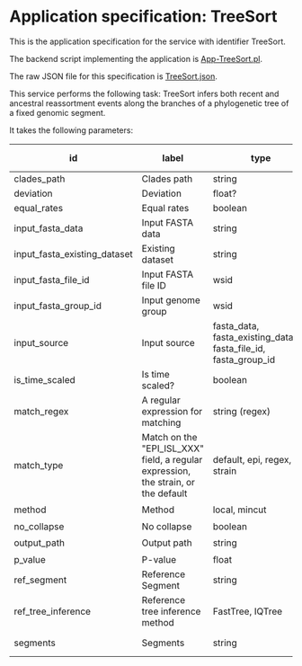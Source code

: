 # Application specification: TreeSort

This is the application specification for the service with identifier TreeSort.

The backend script implementing the application is [App-TreeSort.pl](../service-scripts/App-TreeSort.pl).

The raw JSON file for this specification is [TreeSort.json](TreeSort.json).

This service performs the following task: TreeSort infers both recent and ancestral reassortment events along the branches of a phylogenetic tree of a fixed genomic segment.

It takes the following parameters:

| id | label | type | required | default value |
| -- | ----- | ---- | :------: | ------------  |
| clades_path | Clades path | string | ??? | |
| deviation | Deviation | float? | | 2 |
| equal_rates | Equal rates | boolean | | |
| input_fasta_data | Input FASTA data | string | | |
| input_fasta_existing_dataset | Existing dataset | string | | |
| input_fasta_file_id | Input FASTA file ID | wsid | | |
| input_fasta_group_id | Input genome group | wsid | | |
| input_source | Input source | fasta_data, fasta_existing_dataset, fasta_file_id, fasta_group_id | :heavy_check_mark: | fasta_file_id |
| is_time_scaled | Is time scaled? | boolean | | false |
| match_regex | A regular expression for matching | string (regex) |  |  |
| match_type  | Match on the "EPI_ISL_XXX" field, a regular expression, the strain, or the default | default, epi, regex, strain |  | default |
| method | Method | local, mincut | :heavy_check_mark: | local |
| no_collapse | No collapse | boolean | | |
| output_path | Output path | string | :heavy_check_mark: | |
| p_value | P-value | float | | 0.001 |
| ref_segment | Reference Segment | string | :heavy_check_mark: | HA |
| ref_tree_inference | Reference tree inference method | FastTree, IQTree | | IQTree |
| segments | Segments | string | :heavy_check_mark: | All segments |






